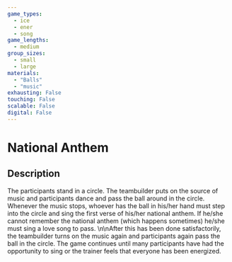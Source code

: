 ```yaml
---
game_types:
  - ice
  - ener
  - song
game_lengths:
  - medium
group_sizes:
  - small
  - large
materials:
  - "Balls"
  - "music"
exhausting: False
touching: False
scalable: False
digital: False
---
```

# National Anthem

## Description
The participants stand in a circle. The teambuilder puts on the source of music and participants dance and pass the ball around in the circle. Whenever the music stops, whoever has the ball in his/her hand must step into the circle and sing the first verse of his/her national anthem. If he/she cannot remember the national anthem (which happens sometimes) he/she must sing a love song to pass. \n\nAfter this has been done satisfactorily, the teambuilder turns on the music again and participants again pass the ball in the circle. The game continues until many participants have had the opportunity to sing or the trainer feels that everyone has been energized.
